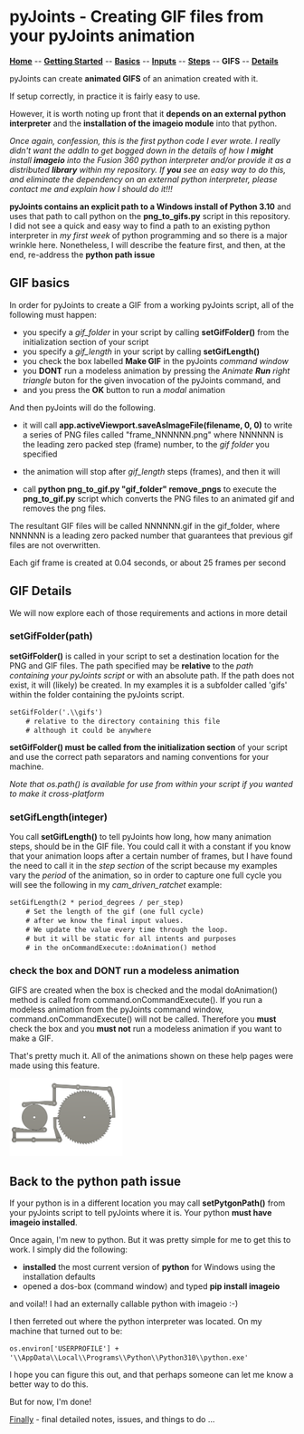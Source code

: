 # pyJoints - Creating GIF files from your pyJoints animation

**[Home](readme.md)** --
**[Getting Started](getting_started.md)** --
**[Basics](basics.md)** --
**[Inputs](inputs.md)** --
**[Steps](steps.md)** --
**GIFS** --
**[Details](details.md)**

pyJoints can create **animated GIFS** of an animation created with it.

If setup correctly, in practice it is fairly easy to use.

However, it is worth noting up front that it **depends on an
external python interpreter** and the **installation of the
imageio module** into that python.

*Once again, confession, this is the first python code I ever wrote.
I really didn't want the addIn to get bogged down in the details of
how I **might** install **imageio** into the Fusion 360 python interpreter
and/or provide it as a distributed **library** within my repository.
If **you** see an easy way to do this, and eliminate the dependency
on an external python interpreter, please contact me and explain
how I should do it!!!*

**pyJoints contains an explicit path to a Windows install of Python 3.10**
and uses that path to call python on the **png_to_gifs.py** script in
this repository.  I did not see a quick and easy way to find a path to
an existing python interpreter in *my first week* of python programming
and so there is a major wrinkle here.  Nonetheless, I will describe
the feature first, and then, at the end, re-address the **python path
issue**


## GIF basics

In order for pyJoints to create a GIF from a working pyJoints script,
all of the following must happen:

- you specify a *gif_folder* in your script by calling **setGifFolder()**
  from the initialization section of your script
- you specify a *gif_length* in your script by calling **setGifLength()**
- you check the box labelled **Make GIF** in the pyJoints *command window*
- you **DONT** run a modeless animation by pressing the *Animate **Run** right triangle* buton
  for the given invocation of the pyJoints command, and
- and you press the **OK** button to run a *modal* animation

And then pyJoints will do the following.

- it will call **app.activeViewport.saveAsImageFile(filename, 0, 0)** to
  write a series of PNG files called "frame_NNNNNN.png" where NNNNNN is
  the leading zero packed step (frame) number, to the *gif folder* you specified

- the animation will stop after *gif_length* steps (frames), and then it will

- call **python png_to_gif.py "gif_folder" remove_pngs** to execute the
  **png_to_gif.py** script which converts the PNG files to
  an animated gif and removes the png files.

The resultant GIF files will be called NNNNNN.gif in the gif_folder,
where NNNNNN is a leading zero packed number that guarantees that
previous gif files are not overwritten.

Each gif frame is created at 0.04 seconds, or about 25 frames per second


## GIF Details

We will now explore each of those requirements and actions in more detail

### setGifFolder(path)

**setGifFolder()** is called in your script to set a destination location for the PNG
and GIF files.   The path specified may be **relative** to the *path containing
your pyJoints script* or with an absolute path.  If the path does not exist, it will
(likely) be created.  In my examples it is a subfolder called 'gifs' within
the folder containing the pyJoints script.

	setGifFolder('.\\gifs')
		# relative to the directory containing this file
		# although it could be anywhere

**setGifFolder() must be called from the initialization section** of your script
and use the correct path separators and naming conventions for your machine.

*Note that os.path() is available for use from within your script if you
wanted to make it cross-platform*


### setGifLength(integer)

You call **setGifLength()** to tell pyJoints how long, how many animation steps,
should be in the GIF file.   You could call it with a constant if you know that
your animation loops after a certain number of frames, but I have found the need
to call it in the *step section* of the script because my examples vary the
*period* of the animation, so in order to capture one full cycle
you will see the following in my *cam_driven_ratchet* example:

	setGifLength(2 * period_degrees / per_step)
		# Set the length of the gif (one full cycle)
		# after we know the final input values.
		# We update the value every time through the loop.
		# but it will be static for all intents and purposes
		# in the onCommandExecute::doAnimation() method


### check the box and DONT run a modeless animation

GIFS are created when the box is checked and the modal doAnimation()
method is called from command.onCommandExecute().  If you
run a modeless animation from the pyJoints command window,
command.onCommandExecute() will not be called.  Therefore you
**must** check the box and you **must not** run a modeless
animation if you want to make a GIF.

That's pretty much it.  All of the animations shown on these
help pages were made using this feature.

<img src="./images/example_animation.gif" alt="gif" width="200" >

## Back to the python path issue

If your python is in a different location you may call **setPytgonPath()**
from your pyJoints script to tell pyJoints where it is.  Your python
**must have imageio installed**.

Once again, I'm new to python.  But it was pretty simple for me to get
this to work.  I simply did the following:

- **installed** the most current version of **python** for Windows using the installation defaults
- opened a dos-box (command window) and typed **pip install imageio**

and voila!! I had an externally callable python with imageio :-)

I then ferreted out where the python interpreter was located.
On my machine that turned out to be:

	os.environ['USERPROFILE'] + '\\AppData\\Local\\Programs\\Python\\Python310\\python.exe'

I hope you can figure this out, and that perhaps someone can let me
know a better way to do this.

But for now, I'm done!


[Finally](details.md) - final detailed notes, issues, and things to do ...
